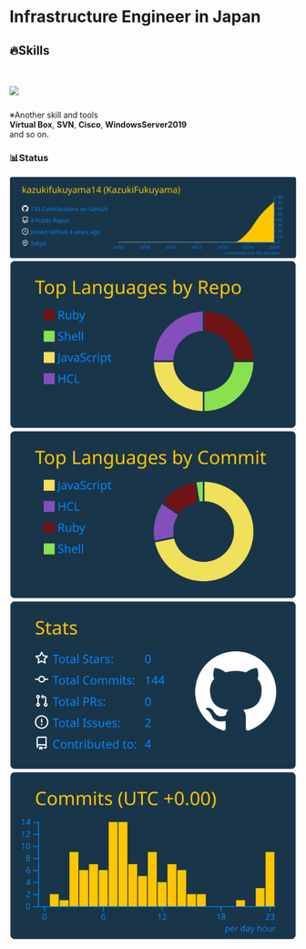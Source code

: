 # Infrastructure Engineer in Japan

## 🔥Skills
<div align="left">
    <h1>
        <img src="https://skillicons.dev/icons?i=aws,kubernetes,docker,linux,vscode,github,githubactions,gitlab,notion,apple,linux,windows" />
    </h1>
</div>

  ※Another skill and tools  
  **Virtual Box**, **SVN**, **Cisco**, **WindowsServer2019**  
  and so on.  

### 📊Status
[![](https://raw.githubusercontent.com/kazukifukuyama14/kazukifukuyama14/main/profile-summary-card-output/cobalt2/0-profile-details.svg)](https://github.com/vn7n24fzkq/github-profile-summary-cards)
[![](https://raw.githubusercontent.com/kazukifukuyama14/kazukifukuyama14/main/profile-summary-card-output/cobalt2/1-repos-per-language.svg)](https://github.com/vn7n24fzkq/github-profile-summary-cards) 
[![](https://raw.githubusercontent.com/kazukifukuyama14/kazukifukuyama14/main/profile-summary-card-output/cobalt2/2-most-commit-language.svg)](https://github.com/vn7n24fzkq/github-profile-summary-cards)
[![](https://raw.githubusercontent.com/kazukifukuyama14/kazukifukuyama14/main/profile-summary-card-output/cobalt2/3-stats.svg)](https://github.com/vn7n24fzkq/github-profile-summary-cards) 
[![](https://raw.githubusercontent.com/kazukifukuyama14/kazukifukuyama14/main/profile-summary-card-output/cobalt2/4-productive-time.svg)](https://github.com/vn7n24fzkq/github-profile-summary-cards)
